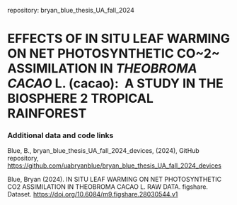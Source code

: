repository: bryan_blue_thesis_UA_fall_2024

# EFFECTS OF IN SITU LEAF WARMING ON NET PHOTOSYNTHETIC CO~2~ ASSIMILATION IN *THEOBROMA CACAO* L. (cacao):  A STUDY IN THE BIOSPHERE 2 TROPICAL RAINFOREST



### Additional data and code links

Blue, B., bryan_blue_thesis_UA_fall_2024_devices, (2024), GitHub repository, https://github.com/uabryanblue/bryan_blue_thesis_UA_fall_2024_devices

Blue, Bryan (2024). IN SITU LEAF WARMING ON NET PHOTOSYNTHETIC CO2 ASSIMILATION IN THEOBROMA CACAO L. RAW DATA. figshare. Dataset. https://doi.org/10.6084/m9.figshare.28030544.v1


